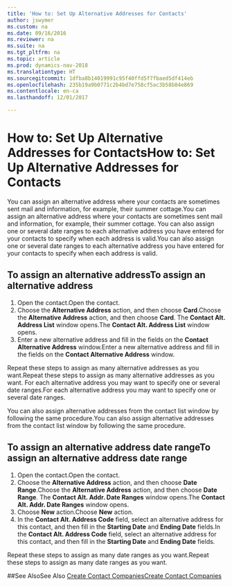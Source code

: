 ```yaml
---
title: 'How to: Set Up Alternative Addresses for Contacts'
author: jswymer
ms.custom: na
ms.date: 09/16/2016
ms.reviewer: na
ms.suite: na
ms.tgt_pltfrm: na
ms.topic: article
ms.prod: dynamics-nav-2018
ms.translationtype: HT
ms.sourcegitcommit: 1dfba8b14019991c95f40ffd5f7fbaed5df414eb
ms.openlocfilehash: 235b19a9b0771c2b4bd7e758cf5ac3b58b84e869
ms.contentlocale: en-ca
ms.lasthandoff: 12/01/2017

---
```

# <a name="how-to-set-up-alternative-addresses-for-contacts"></a><span data-ttu-id="85006-102">How to: Set Up Alternative Addresses for Contacts</span><span class="sxs-lookup"><span data-stu-id="85006-102">How to: Set Up Alternative Addresses for Contacts</span></span>
<span data-ttu-id="85006-103">You can assign an alternative address where your contacts are sometimes sent mail and information, for example, their summer cottage.</span><span class="sxs-lookup"><span data-stu-id="85006-103">You can assign an alternative address where your contacts are sometimes sent mail and information, for example, their summer cottage.</span></span> <span data-ttu-id="85006-104">You can also assign one or several date ranges to each alternative address you have entered for your contacts to specify when each address is valid.</span><span class="sxs-lookup"><span data-stu-id="85006-104">You can also assign one or several date ranges to each alternative address you have entered for your contacts to specify when each address is valid.</span></span>

## <a name="to-assign-an-alternative-address"></a><span data-ttu-id="85006-105">To assign an alternative address</span><span class="sxs-lookup"><span data-stu-id="85006-105">To assign an alternative address</span></span>
1. <span data-ttu-id="85006-106">Open the contact.</span><span class="sxs-lookup"><span data-stu-id="85006-106">Open the contact.</span></span>
2. <span data-ttu-id="85006-107">Choose the **Alternative Address** action, and then choose **Card**.</span><span class="sxs-lookup"><span data-stu-id="85006-107">Choose the **Alternative Address** action, and then choose **Card**.</span></span> <span data-ttu-id="85006-108">The **Contact Alt. Address List** window opens.</span><span class="sxs-lookup"><span data-stu-id="85006-108">The **Contact Alt. Address List** window opens.</span></span>
3. <span data-ttu-id="85006-109">Enter a new alternative address and fill in the fields on the **Contact Alternative Address** window.</span><span class="sxs-lookup"><span data-stu-id="85006-109">Enter a new alternative address and fill in the fields on the **Contact Alternative Address** window.</span></span>

<span data-ttu-id="85006-110">Repeat these steps to assign as many alternative addresses as you want.</span><span class="sxs-lookup"><span data-stu-id="85006-110">Repeat these steps to assign as many alternative addresses as you want.</span></span> <span data-ttu-id="85006-111">For each alternative address you may want to specify one or several date ranges.</span><span class="sxs-lookup"><span data-stu-id="85006-111">For each alternative address you may want to specify one or several date ranges.</span></span>

<span data-ttu-id="85006-112">You can also assign alternative addresses from the contact list window by following the same procedure.</span><span class="sxs-lookup"><span data-stu-id="85006-112">You can also assign alternative addresses from the contact list window by following the same procedure.</span></span>

## <a name="to-assign-an-alternative-address-date-range"></a><span data-ttu-id="85006-113">To assign an alternative address date range</span><span class="sxs-lookup"><span data-stu-id="85006-113">To assign an alternative address date range</span></span>
1. <span data-ttu-id="85006-114">Open the contact.</span><span class="sxs-lookup"><span data-stu-id="85006-114">Open the contact.</span></span>
2. <span data-ttu-id="85006-115">Choose the **Alternative Address** action, and then choose **Date Range**.</span><span class="sxs-lookup"><span data-stu-id="85006-115">Choose the **Alternative Address** action, and then choose **Date Range**.</span></span> <span data-ttu-id="85006-116">The **Contact Alt. Addr. Date Ranges** window opens.</span><span class="sxs-lookup"><span data-stu-id="85006-116">The **Contact Alt. Addr. Date Ranges** window opens.</span></span>
3. <span data-ttu-id="85006-117">Choose **New** action.</span><span class="sxs-lookup"><span data-stu-id="85006-117">Choose **New** action.</span></span>
4. <span data-ttu-id="85006-118">In the **Contact Alt. Address Code** field, select an alternative address for this contact, and then fill in the **Starting Date** and **Ending Date** fields.</span><span class="sxs-lookup"><span data-stu-id="85006-118">In the **Contact Alt. Address Code** field, select an alternative address for this contact, and then fill in the **Starting Date** and **Ending Date** fields.</span></span>

<span data-ttu-id="85006-119">Repeat these steps to assign as many date ranges as you want.</span><span class="sxs-lookup"><span data-stu-id="85006-119">Repeat these steps to assign as many date ranges as you want.</span></span>

##<a name="see-also"></a><span data-ttu-id="85006-120">See Also</span><span class="sxs-lookup"><span data-stu-id="85006-120">See Also</span></span>
[<span data-ttu-id="85006-121">Create Contact Companies</span><span class="sxs-lookup"><span data-stu-id="85006-121">Create Contact Companies</span></span>](marketing-create-contact-companies.md)

